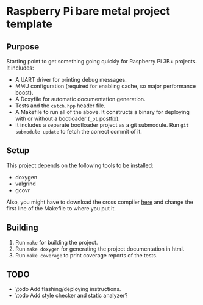 # Raspberry Pi bare metal project template

## Purpose
Starting point to get something going quickly for Raspberry Pi 3B+ projects. It
includes:

- A UART driver for printing debug messages.
- MMU configuration (required for enabling cache, so major performance boost).
- A Doxyfile for automatic documentation generation.
- Tests and the `catch.hpp` header file.
- A Makefile to run all of the above. It constructs a binary for deploying with
  or without a bootloader (`_bl` postfix).
- It includes a separate bootloader project as a git submodule. Run `git
  submodule update` to fetch the correct commit of it.

## Setup
This project depends on the following tools to be installed:
- doxygen
- valgrind
- gcovr

Also, you might have to download the cross compiler [here](https://releases.linaro.org/archive/15.02/components/toolchain/binaries/aarch64-none-elf/)
and change the first line of the Makefile to where you put it.

## Building
1. Run `make` for building the project.
2. Run `make doxygen` for generating the project documentation in html.
3. Run `make coverage` to print coverage reports of the tests.

## TODO
- \todo Add flashing/deploying instructions.
- \todo Add style checker and static analyzer?

